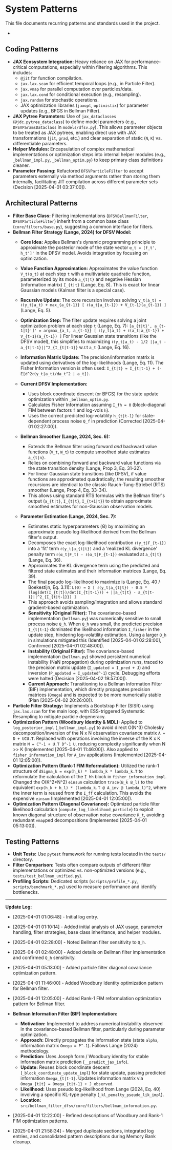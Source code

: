 # System Patterns

This file documents recurring patterns and standards used in the project.

*

## Coding Patterns

*   **JAX Ecosystem Integration:** Heavy reliance on JAX for performance-critical computations, especially within filtering algorithms. This includes:
    *   `@jit` for function compilation.
    *   `jax.lax.scan` for efficient temporal loops (e.g., in Particle Filter).
    *   `jax.vmap` for parallel computation over particles/data.
    *   `jax.lax.cond` for conditional execution (e.g., resampling).
    *   `jax.random` for stochastic operations.
    *   JAX optimization libraries (`jaxopt`, `optimistix`) for parameter updates (e.g., BFGS in Bellman Filter).
*   **JAX Pytree Parameters:** Use of `jax_dataclasses` (`@jdc.pytree_dataclass`) to define model parameters (e.g., `DFSVParamsDataclass` in `models/dfsv.py`). This allows parameter objects to be treated as JAX pytrees, enabling direct use with JAX transformations (`jit`, `grad`, etc.) and clear separation of static (`N`, `K`) vs. differentiable parameters.
*   **Helper Modules:** Encapsulation of complex mathematical implementations or optimization steps into internal helper modules (e.g., `_bellman_impl.py`, `_bellman_optim.py`) to keep primary class definitions cleaner.
*   **Parameter Passing:** Refactored `DFSVParticleFilter` to accept parameters externally via method arguments rather than storing them internally, facilitating JIT compilation across different parameter sets (Decision [2025-04-01 03:37:00]).

## Architectural Patterns

*   **Filter Base Class:** Filtering implementations (`DFSVBellmanFilter`, `DFSVParticleFilter`) inherit from a common base class (`core/filters/base.py`), suggesting a common interface for filters.
*   **Bellman Filter Strategy (Lange, 2024) for DFSV Model:**
    *   **Core Idea:** Applies Bellman's dynamic programming principle to approximate the posterior mode of the state vector `α_t = [f_t', h_t']'` in the DFSV model. Avoids integration by focusing on optimization.
    *   **Value Function Approximation:** Approximates the value function `V_t(α_t)` at each step `t` with a multivariate quadratic function, parameterized by its mode `a_{t|t}` and negative Hessian (information matrix) `I_{t|t}` (Lange, Eq. 8). This is exact for linear Gaussian models (Kalman filter is a special case).
    *   **Recursive Update:** The core recursion involves solving `V_t(a_t) = ℓ(y_t|a_t) + max_{a_{t-1}} [ ℓ(a_t|a_{t-1}) + V_{t-1}(a_{t-1}) ]` (Lange, Eq. 5).
    *   **Optimization Step:** The filter update requires solving a joint optimization problem at each step `t` (Lange, Eq. 7):
        `[a_{t|t}', a_{t-1|t}']' = argmax_{a_t, a_{t-1}} [ ℓ(y_t|a_t) + ℓ(a_t|a_{t-1}) + V_{t-1}(a_{t-1}) ]`
        For linear Gaussian state transitions (like the DFSV model), this simplifies to maximizing `ℓ(y_t|a_t) - 1/2 ||a_t - a_{t|t-1}||^2_{I_{t|t-1}}` w.r.t `a_t` (Lange, Eq. 16).
    *   **Information Matrix Update:** The precision/information matrix is updated using derivatives of the log-likelihoods (Lange, Eq. 11). The Fisher Information version is often used: `I_{t|t} ≈ I_{t|t-1} + (-E[d^2ℓ(y_t|a_t)/da_t^2 | a_t])`.
    *   **Current DFSV Implementation:**
        *   Uses block coordinate descent (or BFGS) for the state update optimization within `_bellman_optim.py`.
        *   Calculates Fisher Information assuming `I_fh = 0` (block-diagonal FIM between factors `f` and log-vols `h`).
        *   Uses the correct predicted log-volatility `h_{t|t-1}` for state-dependent process noise `Q_f` in prediction (Corrected [2025-04-01 02:27:00]).


    *   **Bellman Smoother (Lange, 2024, Sec. 6):**
        *   Extends the Bellman filter using forward *and* backward value functions (`V_t`, `W_t`) to compute smoothed state estimates `a_{t|n}`.
        *   Relies on combining forward and backward value functions via the state transition density (Lange, Prop 3, Eq. 31-32).
        *   For linear Gaussian state transitions (like DFSV), if value functions are approximated quadratically, the resulting smoother recursions are identical to the classic Rauch-Tung-Striebel (RTS) smoother (Lange, Prop 4, Eq. 33-34).
        *   This allows using standard RTS formulas with the Bellman filter's output (`a_{t|t}`, `I_{t|t}`, `I_{t+1|t}`) to obtain approximate smoothed estimates for non-Gaussian observation models.

    *   **Parameter Estimation (Lange, 2024, Sec. 7):**
        *   Estimates static hyperparameters (Θ) by maximizing an approximate pseudo log-likelihood derived from the Bellman filter's output.
        *   Decomposes the exact log-likelihood contribution `ℓ(y_t|F_{t-1})` into a 'fit' term `ℓ(y_t|a_{t|t})` and a 'realized KL divergence' penalty term `ℓ(α_t|F_t) - ℓ(α_t|F_{t-1})` evaluated at `a_{t|t}` (Lange, Eq. 36).
        *   Approximates the KL divergence term using the predicted and filtered state estimates and their information matrices (Lange, Eq. 39).
        *   The final pseudo log-likelihood to maximize is (Lange, Eq. 40 / Boekestijn, Eq. 3.11):
            `L(Θ) ≈ Σ [ ℓ(y_t|a_{t|t}) - 0.5 * (log(det(I_{t|t})/det(I_{t|t-1})) + ||a_{t|t} - a_{t|t-1}||^2_{I_{t|t-1}}) ]`
        *   This approach avoids sampling/integration and allows standard gradient-based optimization.
        *   **Sensitivity (Original Filter):** The covariance-based implementation (`bellman.py`) was numerically sensitive to small process noise `Q_h`. When `Q_h` was small, the predicted precision `I_{t|t-1}` dominated the likelihood information `I_fisher` in the update step, hindering log-volatility estimation. Using a larger `Q_h` in simulations mitigated this (Identified [2025-04-01 02:28:00], Confirmed [2025-04-01 02:48:00]).
        *   **Instability (Original Filter):** The covariance-based implementation (`bellman.py`) showed persistent numerical instability (NaN propagation) during optimization runs, traced to the precision matrix update (`I_updated = I_pred + J`) and inversion (`P_updated = I_updated^-1`) cycle. Debugging efforts were halted (Decision [2025-04-02 19:57:00]).
        *   **Current Approach:** Transitioning to a Bellman Information Filter (BIF) implementation, which directly propagates precision matrices (`Omega`) and is expected to be more numerically stable (Plan [2025-04-02 20:26:00]).
*   **Particle Filter Strategy:** Implements a Bootstrap Filter (SISR) using `jax.lax.scan` for the main loop, with ESS-triggered Systematic Resampling to mitigate particle degeneracy.
*   **Optimization Pattern (Woodbury Identity & MDL):** Applied to `log_posterior_impl` (`_bellman_impl.py`) to avoid direct O(N^3) Cholesky decomposition/inversion of the N x N observation covariance matrix `A = D + UCU.T`. Replaced with operations involving the inverse of the K x K matrix `M = C^-1 + U.T D^-1 U`, reducing complexity significantly when N >> K (Implemented [2025-04-01 11:46:00]). Also applied to `fisher_information_impl` for `A_inv` applications (Implemented [2025-04-01 12:05:00]).
*   **Optimization Pattern (Rank-1 FIM Reformulation):** Utilized the rank-1 structure of `dSigma_k = exp(h_k) * lambda_k * lambda_k.T` to reformulate the calculation of the `I_hh` block in `fisher_information_impl`. Changed the O(K^2*N^2) `einsum` calculation `trace(B_k B_l)` to the equivalent `exp(h_k + h_l) * (lambda_k.T @ A_inv @ lambda_l)^2`, where the inner term is reused from the `I_ff` calculation. This avoids the expensive `einsum` (Implemented [2025-04-01 12:05:00]).
*   **Optimization Pattern (Diagonal Covariance):** Optimized particle filter likelihood calculation (`compute_log_likelihood_particle`) to exploit known diagonal structure of observation noise covariance `R_t`, avoiding redundant `vmap`ped decompositions (Implemented [2025-04-01 05:13:00]).

## Testing Patterns

*   **Unit Tests:** Use `pytest` framework for running tests located in the `tests/` directory.
*   **Filter Comparison:** Tests often compare outputs of different filter implementations or optimized vs. non-optimized versions (e.g., `tests/test_bellman_unified.py`).
*   **Profiling Scripts:** Dedicated scripts (`scripts/profile_*.py`, `scripts/benchmark_*.py`) used to measure performance and identify bottlenecks.

---
**Update Log:**

*   [2025-04-01 01:06:48] - Initial log entry.
*   [2025-04-01 01:10:14] - Added initial analysis of JAX usage, parameter handling, filter strategies, base class inheritance, and helper modules.
*   [2025-04-01 02:28:00] - Noted Bellman filter sensitivity to `Q_h`.
*   [2025-04-01 02:48:00] - Added details on Bellman filter implementation and confirmed `Q_h` sensitivity.
*   [2025-04-01 05:13:00] - Added particle filter diagonal covariance optimization pattern.
*   [2025-04-01 11:46:00] - Added Woodbury Identity optimization pattern for Bellman filter.
*   [2025-04-01 12:05:00] - Added Rank-1 FIM reformulation optimization pattern for Bellman filter.

*   **Bellman Information Filter (BIF) Implementation:**
    *   **Motivation:** Implemented to address numerical instability observed in the covariance-based Bellman filter, particularly during parameter optimization.
    *   **Approach:** Directly propagates the information state (state `alpha`, information matrix `Omega = P^-1`). Follows Lange (2024) methodology.
    *   **Prediction:** Uses Joseph form / Woodbury identity for stable information matrix prediction (`__predict_jax_info`).
    *   **Update:** Reuses block coordinate descent (`_block_coordinate_update_impl`) for state update, passing predicted information `Omega_{t|t-1}`. Updates information matrix via `Omega_{t|t} = Omega_{t|t-1} + J_observed`.
    *   **Likelihood:** Uses pseudo log-likelihood from Lange (2024, Eq. 40) involving a specific KL-type penalty (`_kl_penalty_pseudo_lik_impl`).
    *   **Location:** `src/bellman_filter_dfsv/core/filters/bellman_information.py`.
*   [2025-04-01 12:22:00] - Refined descriptions of Woodbury and Rank-1 FIM optimization patterns.
*   [2025-04-01 21:58:34] - Merged duplicate sections, integrated log entries, and consolidated pattern descriptions during Memory Bank cleanup.